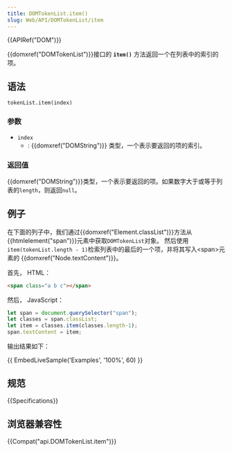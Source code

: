 ```yaml
---
title: DOMTokenList.item()
slug: Web/API/DOMTokenList/item
---
```

{{APIRef("DOM")}}

{{domxref("DOMTokenList")}}接口的 **`item()`** 方法返回一个在列表中的索引的项。

## 语法

```plain
tokenList.item(index)
```

### 参数

- `index`
  - : {{domxref("DOMString")}} 类型，一个表示要返回的项的索引。

### 返回值

{{domxref("DOMString")}}类型，一个表示要返回的项。如果数字大于或等于列表的`length`，则返回`null`。

## 例子

在下面的列子中，我们通过{{domxref("Element.classList")}}方法从{{htmlelement("span")}}元素中获取`DOMTokenList`对象。 然后使用`item(tokenList.length - 1)`检索列表中的最后的一个项，并将其写入\<span>元素的 {{domxref("Node.textContent")}}。

首先， HTML：

```html
<span class="a b c"></span>
```

然后， JavaScript：

```js
let span = document.querySelector("span");
let classes = span.classList;
let item = classes.item(classes.length-1);
span.textContent = item;
```

输出结果如下：

{{ EmbedLiveSample('Examples', '100%', 60) }}

## 规范

{{Specifications}}

## 浏览器兼容性

{{Compat("api.DOMTokenList.item")}}
